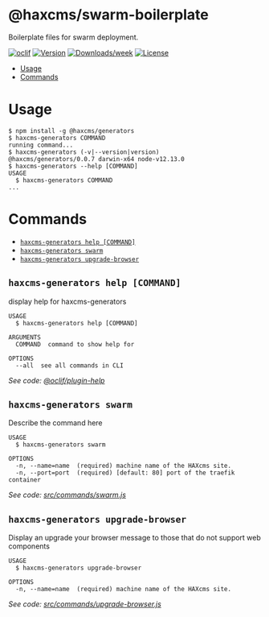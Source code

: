 @haxcms/swarm-boilerplate
=========================

Boilerplate files for swarm deployment.

[![oclif](https://img.shields.io/badge/cli-oclif-brightgreen.svg)](https://oclif.io)
[![Version](https://img.shields.io/npm/v/@haxcms/swarm-boilerplate.svg)](https://npmjs.org/package/@haxcms/swarm-boilerplate)
[![Downloads/week](https://img.shields.io/npm/dw/@haxcms/swarm-boilerplate.svg)](https://npmjs.org/package/@haxcms/swarm-boilerplate)
[![License](https://img.shields.io/npm/l/@haxcms/swarm-boilerplate.svg)](https://github.com/elmsln/haxcms-tools/blob/master/package.json)

<!-- toc -->
* [Usage](#usage)
* [Commands](#commands)
<!-- tocstop -->
# Usage
<!-- usage -->
```sh-session
$ npm install -g @haxcms/generators
$ haxcms-generators COMMAND
running command...
$ haxcms-generators (-v|--version|version)
@haxcms/generators/0.0.7 darwin-x64 node-v12.13.0
$ haxcms-generators --help [COMMAND]
USAGE
  $ haxcms-generators COMMAND
...
```
<!-- usagestop -->
# Commands
<!-- commands -->
* [`haxcms-generators help [COMMAND]`](#haxcms-generators-help-command)
* [`haxcms-generators swarm`](#haxcms-generators-swarm)
* [`haxcms-generators upgrade-browser`](#haxcms-generators-upgrade-browser)

## `haxcms-generators help [COMMAND]`

display help for haxcms-generators

```
USAGE
  $ haxcms-generators help [COMMAND]

ARGUMENTS
  COMMAND  command to show help for

OPTIONS
  --all  see all commands in CLI
```

_See code: [@oclif/plugin-help](https://github.com/oclif/plugin-help/blob/v2.1.6/src/commands/help.ts)_

## `haxcms-generators swarm`

Describe the command here

```
USAGE
  $ haxcms-generators swarm

OPTIONS
  -n, --name=name  (required) machine name of the HAXcms site.
  -n, --port=port  (required) [default: 80] port of the traefik container
```

_See code: [src/commands/swarm.js](https://github.com/elmsln/haxcms-tools/blob/v0.0.7/src/commands/swarm.js)_

## `haxcms-generators upgrade-browser`

Display an upgrade your browser message to those that do not support web components

```
USAGE
  $ haxcms-generators upgrade-browser

OPTIONS
  -n, --name=name  (required) machine name of the HAXcms site.
```

_See code: [src/commands/upgrade-browser.js](https://github.com/elmsln/haxcms-tools/blob/v0.0.7/src/commands/upgrade-browser.js)_
<!-- commandsstop -->
